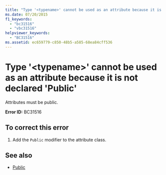```yaml
---
title: "Type '<typename>' cannot be used as an attribute because it is not declared 'Public'"
ms.date: 07/20/2015
f1_keywords: 
  - "bc31516"
  - "vbc31516"
helpviewer_keywords: 
  - "BC31516"
ms.assetid: ec659779-c850-48b5-a585-68ea84cff536
---
```

# Type '\<typename>' cannot be used as an attribute because it is not declared 'Public'
Attributes must be public.  
  
 **Error ID:** BC31516  
  
## To correct this error  
  
1. Add the `Public` modifier to the attribute class.  
  
## See also

- [Public](../language-reference/modifiers/public.md)
